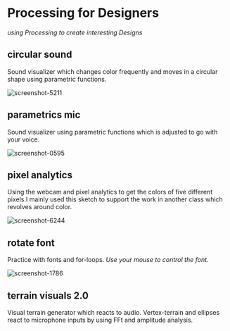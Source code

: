 # Processing for Designers 
  _using Processing to create interesting Designs_

## circular sound

Sound visualizer which changes color frequently and moves in a circular shape using parametric functions.

![screenshot-5211](https://user-images.githubusercontent.com/33291729/36283464-eb026804-12a4-11e8-9e59-0b0f67fbe88f.png)

## parametrics mic

Sound visualizer using parametric functions which is adjusted to go with your voice.

![screenshot-0595](https://user-images.githubusercontent.com/33291729/36283593-4ae1d822-12a5-11e8-8dc3-050332f2163b.png)

## pixel analytics

Using the webcam and pixel analytics to get the colors of five different pixels.I mainly used this sketch to support the work in another class which revolves around color.

![screenshot-6244](https://user-images.githubusercontent.com/33291729/36283765-c0cf497a-12a5-11e8-8efc-745702d44230.png)

## rotate font 

Practice with fonts and for-loops.
_Use your mouse to control the font._

![screenshot-1786](https://user-images.githubusercontent.com/33291729/36283963-68bbe210-12a6-11e8-8cc8-b9ab3a16fb18.png)

## terrain visuals 2.0

Visual terrain generator which reacts to audio. Vertex-terrain and ellipses react to microphone inputs 
by using FFt and amplitude analysis.

